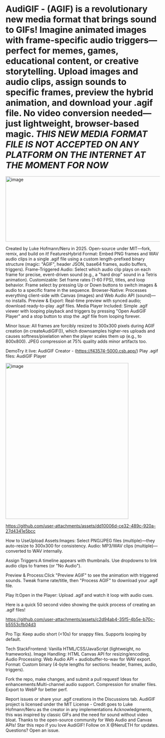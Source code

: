 # AudiGIF - (AGIF) is a revolutionary new media format that brings sound to GIFs! Imagine animated images with frame-specific audio triggers—perfect for memes, games, educational content, or creative storytelling. Upload images and audio clips, assign sounds to specific frames, preview the hybrid animation, and download your .agif file. No video conversion needed—just lightweight, browser-based magic. *THIS NEW MEDIA FORMAT FILE IS NOT ACCEPTED ON ANY PLATFORM ON THE INTERNET AT THE MOMENT FOR NOW*
<img width="1350" height="213" alt="image" src="https://github.com/user-attachments/assets/9f6d99fe-1e9a-42e8-880a-3deb588ed0af" />


Created by Luke Hofmann/Neru in 2025. Open-source under MIT—fork, remix, and build on it! FeaturesHybrid Format: Embed PNG frames and WAV audio clips in a single .agif file using a custom length-prefixed binary structure (magic: "AGIF", header JSON, base64 frames, audio buffers, triggers).
Frame-Triggered Audio: Select which audio clip plays on each frame for precise, event-driven sound (e.g., a "hard drop" sound in a Tetris animation).
Customizable: Set frame rates (1-60 FPS), titles, and loop behavior.
Frame select by pressing Up or Down buttons to switch images & audio to a specific frame in the sequence. 
Browser-Native: Processes everything client-side with Canvas (images) and Web Audio API (sound)—no installs.
Preview & Export: Real-time preview with synced audio; download ready-to-play .agif files.
Media Player Included: Simple .agif viewer with looping playback and triggers by pressing "Open AudiGIF Player" and a stop button to stop the .agif file from looping forever.

Minor Issue: All frames are forcibly resized to 300x300 pixels during AGIF creation (in createAudiGIF()), which downsamples higher-res uploads and causes softness/pixelation when the player scales them up (e.g., to 800x800). JPEG compression at 75% quality adds minor artifacts too.

 DemoTry it live: AudiGIF Creator - (https://f43574-5000.csb.app/)
Play .agif files: AudiGIF Player

<img width="401" height="509" alt="image" src="https://github.com/user-attachments/assets/7cb148fb-27be-4f17-b3dc-58fbac77bb93" />


https://github.com/user-attachments/assets/dd10006d-ce32-489c-920a-27d4341e5bcc



How to UseUpload Assets:Images: Select PNG/JPEG files (multiple)—they auto-resize to 300x300 for consistency.
Audio: MP3/WAV clips (multiple)—converted to WAV internally.

Assign Triggers:A timeline appears with thumbnails.
Use dropdowns to link audio clips to frames (or "No Audio").

Preview & Process:Click "Preview AGIF" to see the animation with triggered sounds.
Tweak frame rate/title, then "Process AGIF" to download your .agif file.

Play It:Open in the Player: Upload .agif and watch it loop with audio cues.


Here is a quick 50 second video showing the quick process of creating an .agif files!

https://github.com/user-attachments/assets/c2d94ab4-35f5-4b5e-b70c-b5553cfb04d3


Pro Tip: Keep audio short (<10s) for snappy files. Supports looping by default.

Tech StackFrontend: Vanilla HTML/CSS/JavaScript (lightweight, no frameworks).
Image Handling: HTML Canvas API for resizing/encoding.
Audio Processing: Web Audio API + audiobuffer-to-wav for WAV export.
Format: Custom binary (4-byte lengths for sections: header, frames, audio, triggers).

Fork the repo, make changes, and submit a pull request! Ideas for enhancements:Multi-channel audio support.
Compression for smaller files.
Export to WebP for better perf.

Report issues or share your .agif creations in the Discussions tab. AudiGIF project is licensed under the MIT License - Credit goes to Luke Hofmann/Neru as the creator in any implementations Acknowledgments, this was inspired by classic GIFs and the need for sound without video bloat. Thanks to the open-source community for Web Audio and Canvas APIs! Star this repo if you love AudiGIF! Follow on X @NeruETH
 for updates. Questions? Open an issue.
